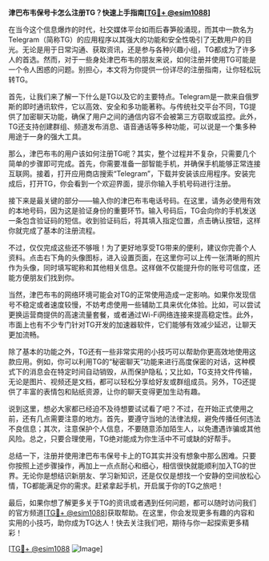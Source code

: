 **津巴布韦保号卡怎么注册TG？快速上手指南[[TG💪+ @esim1088](https://t.me/s/esim1088)]**

在当今这个信息爆炸的时代，社交媒体平台如雨后春笋般涌现，而其中一款名为Telegram（简称TG）的应用程序以其强大的功能和安全性吸引了无数用户的目光。无论是用于日常沟通、获取资讯，还是参与各种兴趣小组，TG都成为了许多人的首选。然而，对于一些身处津巴布韦的朋友来说，如何注册并使用TG可能是一个令人困惑的问题。别担心，本文将为你提供一份详尽的注册指南，让你轻松玩转TG。

首先，让我们来了解一下什么是TG以及它的主要特点。Telegram是一款来自俄罗斯的即时通讯软件，它以高效、安全和多功能著称。与传统社交平台不同，TG提供了加密聊天功能，确保了用户之间的通信内容不会被第三方窃取或监控。此外，TG还支持创建群组、频道发布消息、语音通话等多种功能，可以说是一个集多种用途于一身的强大工具。

那么，津巴布韦的用户该如何注册TG呢？其实，整个过程并不复杂，只需要几个简单的步骤即可完成。首先，你需要准备一部智能手机，并确保手机能够正常连接互联网。接着，打开应用商店搜索“Telegram”，下载并安装该应用程序。安装完成后，打开TG，你会看到一个欢迎界面，提示你输入手机号码进行注册。

接下来是最关键的部分——输入你的津巴布韦电话号码。在这里，请务必使用有效的本地号码，因为这是验证身份的重要环节。输入号码后，TG会向你的手机发送一条包含验证码的短信。收到验证码后，将其填入指定位置，点击确认按钮，这样你就完成了基本的注册流程。

不过，仅仅完成这些还不够哦！为了更好地享受TG带来的便利，建议你完善个人资料。点击右下角的头像图标，进入设置页面，在这里你可以上传一张清晰的照片作为头像，同时填写昵称和其他相关信息。这样做不仅能提升你的账号可信度，还能方便朋友们找到你。

当然，津巴布韦的网络环境可能会对TG的正常使用造成一定影响。如果你发现信号不稳定或者速度较慢，不妨考虑使用一些辅助工具来优化体验。比如，可以尝试更换运营商提供的高速流量套餐，或者通过Wi-Fi网络连接来提高稳定性。此外，市面上也有不少专门针对TG开发的加速器软件，它们能够有效减少延迟，让聊天更加流畅。

除了基本的功能之外，TG还有一些非常实用的小技巧可以帮助你更高效地使用这款应用。例如，你可以利用TG的“秘密聊天”功能来进行高度保密的对话，这种模式下的消息会在特定时间自动销毁，从而保护隐私；又比如，TG支持文件传输，无论是图片、视频还是文档，都可以轻松分享给好友或群组成员。另外，TG还提供了丰富的表情包和贴纸资源，让你的聊天变得更加生动有趣。

说到这里，想必大家都已经迫不及待想要试试看了吧？不过，在开始正式使用之前，还有几点需要注意的地方。首先，要遵守当地的法律法规，避免传播任何违法不良信息；其次，注意保护个人信息，不要随意添加陌生人，以免遭遇诈骗或其他风险。总之，只要合理使用，TG绝对能成为你生活中不可或缺的好帮手。

总结一下，注册并使用津巴布韦保号卡上的TG其实并没有想象中那么困难。只要你按照上述步骤操作，再加上一点点耐心和细心，相信很快就能顺利加入TG的世界。无论你是想结识新朋友、学习新知识，还是仅仅是想找一个安静的空间放松心情，TG都能满足你的需求。赶紧拿起手机，开启属于你的TG之旅吧！

最后，如果你想了解更多关于TG的资讯或者遇到任何问题，都可以随时访问我们的官方频道[[TG💪+ @esim1088](https://t.me/s/esim1088)]获取帮助。在这里，你会发现更多有趣的内容和实用的小技巧，助你成为TG达人！快去关注我们吧，期待与你一起探索更多精彩！

[[TG💪+ @esim1088](https://t.me/s/esim1088) ![Image](https://i.postimg.cc/4NQfJmqS/Snipaste-2025-05-13-00-14-12.png)]